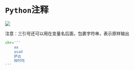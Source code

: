 # `Python`注释

![](03_Python注释.assets/capture_20240909174744273.bmp)

注意：三引号还可以用在变量名后面，包裹字符串，表示原样输出

```python
chr='''
    aa
    asad
    萨达
    按时吃
'''
```

